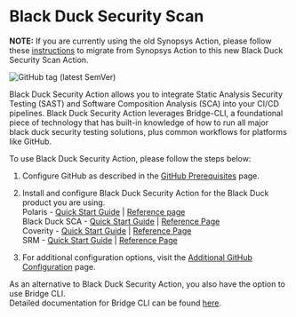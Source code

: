 # Black Duck Security Scan

**NOTE:** If you are currently using the old Synopsys Action, please follow these <a href="https://community.blackduck.com/s/article/integrations-black-duck-migration-instructions">instructions</a> to migrate from Synopsys Action to this new Black Duck Security Scan Action. 

![GitHub tag (latest SemVer)](https://img.shields.io/github/v/tag/blackduck-inc/black-duck-security-scan?color=blue&label=Latest%20Version&sort=semver)

Black Duck Security Action allows you to integrate Static Analysis Security Testing (SAST) and Software Composition Analysis (SCA) into your CI/CD pipelines. Black Duck Security Action leverages Bridge-CLI, a foundational piece of technology that has built-in knowledge of how to run all major black duck security testing solutions, plus common workflows for platforms like GitHub.

To use Black Duck Security Action, please follow the steps below:

1. Configure GitHub as described in the [GitHub Prerequisites](https://documentation.blackduck.com/bundle/bridge/page/documentation/c_github-prerequisites.html) page.
  
2. Install and configure Black Duck Security Action for the Black Duck product you are using. <br/>
Polaris - [Quick Start Guide](https://documentation.blackduck.com/bundle/bridge/page/documentation/t_github-polaris-quickstart.html) | [Reference page](https://documentation.blackduck.com/bundle/bridge/page/documentation/c_github-polaris.html) <br/>
Black Duck SCA - [Quick Start Guide](https://documentation.blackduck.com/bundle/bridge/page/documentation/t_github-blackduck-quickstart.html) | [Reference Page](https://documentation.blackduck.com/bundle/bridge/page/documentation/c_github-blackduck.html)  <br/>
Coverity - [Quick Start Guide](https://documentation.blackduck.com/bundle/bridge/page/documentation/t_github-coverity-quickstart.html) | [Reference Page](https://documentation.blackduck.com/bundle/bridge/page/documentation/c_github-coverity.html) <br/>
SRM - [Quick Start Guide](https://documentation.blackduck.com/bundle/bridge/page/documentation/t_github-srm-quickstart.html) | [Reference Page](https://documentation.blackduck.com/bundle/bridge/page/documentation/c_github-srm.html) <br/>

3. For additional configuration options, visit the [Additional GitHub Configuration](https://documentation.blackduck.com/bundle/bridge/page/documentation/c_additional-github-parameters.html) page.

As an alternative to Black Duck Security Action, you also have the option to use Bridge CLI. <br/>
Detailed documentation for Bridge CLI can be found [here](https://documentation.blackduck.com/bundle/bridge/page/documentation/c_overview.html).
